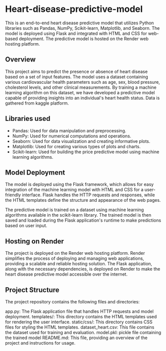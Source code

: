 # Heart-disease-predictive-model

This is an end-to-end heart disease predictive model that utilizes Python libraries such as Pandas, NumPy, Scikit-learn, Matplotlib, and Seaborn. The model is deployed using Flask and integrated with HTML and CSS for web-based deployment. The predictive model is hosted on the Render web hosting platform.

## Overview

This project aims to predict the presence or absence of heart disease based on a set of input features. The model uses a dataset containing various cardiovascular health parameters such as age, sex, blood pressure, cholesterol levels, and other clinical measurements. By training a machine learning algorithm on this dataset, we have developed a predictive model capable of providing insights into an individual's heart health status. Data is gathered from kaggle platform.

## Libraries used

- Pandas: Used for data manipulation and preprocessing.
- NumPy: Used for numerical computations and operations.
- Seaborn: Used for data visualization and creating informative plots.
- Matplotlib: Used for creating various types of plots and charts.
- Scikit-learn: Used for building the price predictive model using machine learning algorithms.

## Model Deployment

The model is deployed using the Flask framework, which allows for easy integration of the machine learning model with HTML and CSS for a user-friendly interface. Flask handles the HTTP requests and responses, while the HTML templates define the structure and appearance of the web pages.

The predictive model is trained on a dataset using machine learning algorithms available in the scikit-learn library. The trained model is then saved and loaded during the Flask application's runtime to make predictions based on user input.

## Hosting on Render

The project is deployed on the Render web hosting platform. Render simplifies the process of deploying and managing web applications, providing a scalable and reliable hosting solution. The Flask application, along with the necessary dependencies, is deployed on Render to make the heart disease predictive model accessible over the internet.

## Project Structure

The project repository contains the following files and directories:

app.py: The Flask application file that handles HTTP requests and model deployment.
templates/: This directory contains the HTML templates used for rendering the user interface.
static/css/: This directory contains CSS files for styling the HTML templates.
dataset_heart.csv: This file contains the dataset used for training and evaluation.
model.pkl: pickle file containing the trained model
README.md: This file, providing an overview of the project and instructions for usage.


